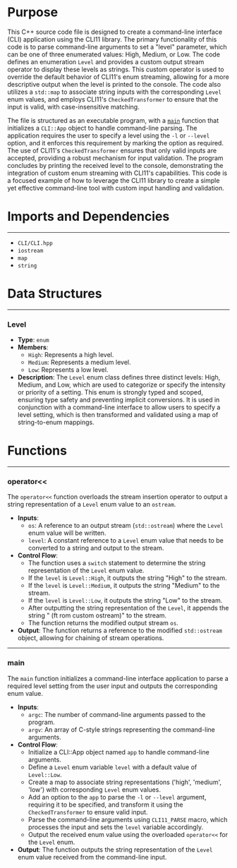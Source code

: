 # Purpose
This C++ source code file is designed to create a command-line interface (CLI) application using the CLI11 library. The primary functionality of this code is to parse command-line arguments to set a "level" parameter, which can be one of three enumerated values: High, Medium, or Low. The code defines an enumeration `Level` and provides a custom output stream operator to display these levels as strings. This custom operator is used to override the default behavior of CLI11's enum streaming, allowing for a more descriptive output when the level is printed to the console. The code also utilizes a `std::map` to associate string inputs with the corresponding `Level` enum values, and employs CLI11's `CheckedTransformer` to ensure that the input is valid, with case-insensitive matching.

The file is structured as an executable program, with a [`main`](#main) function that initializes a `CLI::App` object to handle command-line parsing. The application requires the user to specify a level using the `-l` or `--level` option, and it enforces this requirement by marking the option as required. The use of CLI11's `CheckedTransformer` ensures that only valid inputs are accepted, providing a robust mechanism for input validation. The program concludes by printing the received level to the console, demonstrating the integration of custom enum streaming with CLI11's capabilities. This code is a focused example of how to leverage the CLI11 library to create a simple yet effective command-line tool with custom input handling and validation.
# Imports and Dependencies

---
- `CLI/CLI.hpp`
- `iostream`
- `map`
- `string`


# Data Structures

---
### Level<!-- {{#data_structure:Level}} -->
- **Type**: `enum`
- **Members**:
    - `High`: Represents a high level.
    - `Medium`: Represents a medium level.
    - `Low`: Represents a low level.
- **Description**: The `Level` enum class defines three distinct levels: High, Medium, and Low, which are used to categorize or specify the intensity or priority of a setting. This enum is strongly typed and scoped, ensuring type safety and preventing implicit conversions. It is used in conjunction with a command-line interface to allow users to specify a level setting, which is then transformed and validated using a map of string-to-enum mappings.


# Functions

---
### operator<<<!-- {{#callable:operator<<}} -->
The `operator<<` function overloads the stream insertion operator to output a string representation of a `Level` enum value to an `ostream`.
- **Inputs**:
    - `os`: A reference to an output stream (`std::ostream`) where the `Level` enum value will be written.
    - `level`: A constant reference to a `Level` enum value that needs to be converted to a string and output to the stream.
- **Control Flow**:
    - The function uses a `switch` statement to determine the string representation of the `Level` enum value.
    - If the `level` is `Level::High`, it outputs the string "High" to the stream.
    - If the `level` is `Level::Medium`, it outputs the string "Medium" to the stream.
    - If the `level` is `Level::Low`, it outputs the string "Low" to the stream.
    - After outputting the string representation of the `Level`, it appends the string " (ft rom custom ostream)" to the stream.
    - The function returns the modified output stream `os`.
- **Output**: The function returns a reference to the modified `std::ostream` object, allowing for chaining of stream operations.


---
### main<!-- {{#callable:main}} -->
The `main` function initializes a command-line interface application to parse a required level setting from the user input and outputs the corresponding enum value.
- **Inputs**:
    - `argc`: The number of command-line arguments passed to the program.
    - `argv`: An array of C-style strings representing the command-line arguments.
- **Control Flow**:
    - Initialize a CLI::App object named `app` to handle command-line arguments.
    - Define a `Level` enum variable `level` with a default value of `Level::Low`.
    - Create a map to associate string representations ('high', 'medium', 'low') with corresponding `Level` enum values.
    - Add an option to the `app` to parse the `-l` or `--level` argument, requiring it to be specified, and transform it using the `CheckedTransformer` to ensure valid input.
    - Parse the command-line arguments using `CLI11_PARSE` macro, which processes the input and sets the `level` variable accordingly.
    - Output the received enum value using the overloaded `operator<<` for the `Level` enum.
- **Output**: The function outputs the string representation of the `Level` enum value received from the command-line input.


